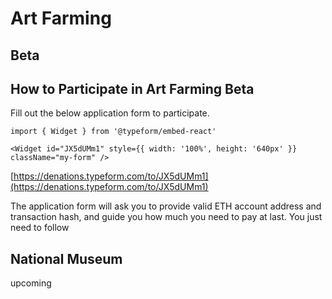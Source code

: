# Art Farming

## Beta

## How to Participate in Art Farming Beta

Fill out the below application form to participate.



```mdx-code-block
import { Widget } from '@typeform/embed-react'

<Widget id="JX5dUMm1" style={{ width: '100%', height: '640px' }} className="my-form" />
```

[https://denations.typeform.com/to/JX5dUMm1](https://denations.typeform.com/to/JX5dUMm1)

The application form will ask you to provide valid ETH account address and transaction hash, and guide you how much you need to pay at last. You just need to follow 

## National Museum

upcoming